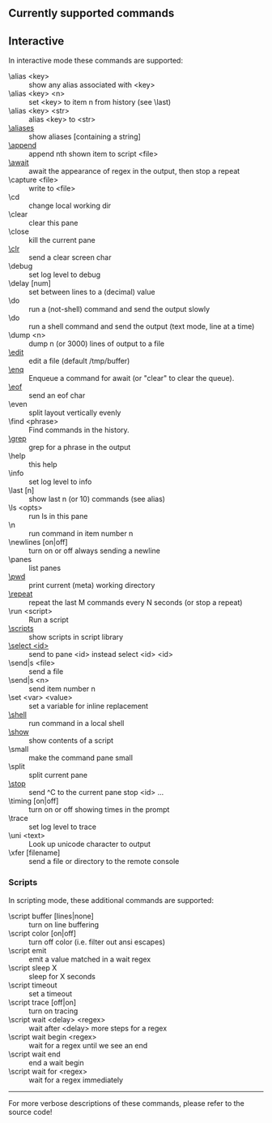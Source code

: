 <h2>Currently supported commands</h2>

<h2>Interactive</h2>

In interactive mode these commands are supported:

<dl>
<dt>\alias &lt;key&gt;</dt>
<dd>show any alias associated with &lt;key&gt;</dd>
<dt>\alias &lt;key&gt; &lt;n&gt;</dt>
<dd>set &lt;key&gt; to item n from history (see \last)</dd>
<dt>\alias &lt;key&gt; &lt;str&gt;</dt>
<dd>alias &lt;key&gt; to &lt;str&gt;</dd>
<dt><a href="https://github.com/bduggan/tmeta/blob/master/lib/commander.pm6#L39">\aliases</a></dt>
<dd>show aliases [containing a string]</dd>
<dt><a href="https://github.com/bduggan/tmeta/blob/master/lib/commander.pm6#L14">\append</a></dt>
<dd>append nth shown item to script &lt;file&gt;</dd>
<dt><a href="https://github.com/bduggan/tmeta/blob/master/lib/commander/godot.pm6#L12">\await</a></dt>
<dd>await the appearance of regex in the output, then stop a repeat</dd>
<dt>\capture &lt;file&gt;</dt>
<dd>write to &lt;file&gt;</dd>
<dt>\cd</dt>
<dd>change local working dir</dd>
<dt>\clear</dt>
<dd>clear this pane</dd>
<dt>\close</dt>
<dd>kill the current pane</dd>
<dt><a href="https://github.com/bduggan/tmeta/blob/master/lib/commander/shellish.pm6#L36">\clr</a></dt>
<dd>send a clear screen char</dd>
<dt>\debug</dt>
<dd>set log level to debug</dd>
<dt>\delay [num]</dt>
<dd>set between lines to a (decimal) value</dd>
<dt>\do</dt>
<dd>run a (not-shell) command and send the output slowly</dd>
<dt>\do</dt>
<dd>run a shell command and send the output (text mode, line at a time)</dd>
<dt>\dump &lt;n&gt;</dt>
<dd>dump n (or 3000) lines of output to a file</dd>
<dt><a href="https://github.com/bduggan/tmeta/blob/master/lib/commander.pm6#L32">\edit</a></dt>
<dd>edit a file (default /tmp/buffer)</dd>
<dt><a href="https://github.com/bduggan/tmeta/blob/master/lib/commander/godot.pm6#L42">\enq</a></dt>
<dd>Enqueue a command for await (or "clear" to clear the queue).</dd>
<dt><a href="https://github.com/bduggan/tmeta/blob/master/lib/commander/shellish.pm6#L31">\eof</a></dt>
<dd>send an eof char</dd>
<dt>\even</dt>
<dd>split layout vertically evenly</dd>
<dt>\find &lt;phrase&gt;</dt>
<dd>Find commands in the history.</dd>
<dt><a href="https://github.com/bduggan/tmeta/blob/master/lib/commander/shellish.pm6#L23">\grep</a></dt>
<dd>grep for a phrase in the output</dd>
<dt>\help</dt>
<dd>this help</dd>
<dt>\info</dt>
<dd>set log level to info</dd>
<dt>\last [n]</dt>
<dd>show last n (or 10) commands (see alias)</dd>
<dt>\ls &lt;opts&gt;</dt>
<dd>run ls in this pane</dd>
<dt>\n</dt>
<dd>run command in item number n</dd>
<dt>\newlines [on|off]</dt>
<dd>turn on or off always sending a newline</dd>
<dt>\panes</dt>
<dd>list panes</dd>
<dt><a href="https://github.com/bduggan/tmeta/blob/master/lib/commander/shellish.pm6#L18">\pwd</a></dt>
<dd>print current (meta) working directory</dd>
<dt><a href="https://github.com/bduggan/tmeta/blob/master/lib/commander/godot.pm6#L49">\repeat</a></dt>
<dd>repeat the last M commands every N seconds (or stop a repeat)</dd>
<dt>\run &lt;script&gt;</dt>
<dd>Run a script</dd>
<dt><a href="https://github.com/bduggan/tmeta/blob/master/lib/commander.pm6#L27">\scripts</a></dt>
<dd>show scripts in script library</dd>
<dt><a href="https://github.com/bduggan/tmeta/blob/master/lib/commands.pm6#L166">\select &lt;id&gt;</a></dt>
<dd>send to pane &lt;id&gt; instead select &lt;id&gt; &lt;id&gt;</dd>
<dt>\send|s &lt;file&gt;</dt>
<dd>send a file</dd>
<dt>\send|s &lt;n&gt;</dt>
<dd>send item number n</dd>
<dt>\set &lt;var&gt; &lt;value&gt;</dt>
<dd>set a variable for inline replacement</dd>
<dt><a href="https://github.com/bduggan/tmeta/blob/master/lib/commander/shellish.pm6#L9">\shell</a></dt>
<dd>run command in a local shell</dd>
<dt><a href="https://github.com/bduggan/tmeta/blob/master/lib/commander.pm6#L19">\show</a></dt>
<dd>show contents of a script</dd>
<dt>\small</dt>
<dd>make the command pane small</dd>
<dt>\split</dt>
<dd>split current pane</dd>
<dt><a href="https://github.com/bduggan/tmeta/blob/master/lib/commands.pm6#L122">\stop</a></dt>
<dd>send ^C to the current pane stop &lt;id&gt; ...</dd>
<dt>\timing [on|off]</dt>
<dd>turn on or off showing times in the prompt</dd>
<dt>\trace</dt>
<dd>set log level to trace</dd>
<dt>\uni &lt;text&gt;</dt>
<dd>Look up unicode character to output</dd>
<dt>\xfer [filename]</dt>
<dd>send a file or directory to the remote console</dd>
</dl>
<h3>Scripts</h3>

In scripting mode, these additional commands are supported:

<dl>
<dt>\script buffer [lines|none]</dt>
<dd>turn on line buffering</dd>
<dt>\script color [on|off]</dt>
<dd>turn off color (i.e. filter out ansi escapes)</dd>
<dt>\script emit</dt>
<dd>emit a value matched in a wait regex</dd>
<dt>\script sleep X</dt>
<dd>sleep for X seconds</dd>
<dt>\script timeout</dt>
<dd>set a timeout</dd>
<dt>\script trace [off|on]</dt>
<dd>turn on tracing</dd>
<dt>\script wait &lt;delay&gt; &lt;regex&gt;</dt>
<dd>wait after &lt;delay&gt; more steps for a regex</dd>
<dt>\script wait begin &lt;regex&gt;</dt>
<dd>wait for a regex until we see an end</dd>
<dt>\script wait end</dt>
<dd>end a wait begin</dd>
<dt>\script wait for &lt;regex&gt;</dt>
<dd>wait for a regex immediately</dd>
</dl>

<hr>

For more verbose descriptions of these commands, please refer to the source code!
